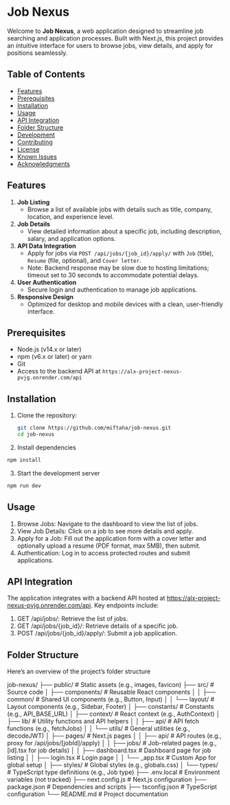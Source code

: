 # Job Nexus

Welcome to **Job Nexus**, a web application designed to streamline job searching and application processes. Built with Next.js, this project provides an intuitive interface for users to browse jobs, view details, and apply for positions seamlessly.

## Table of Contents

- [Features](#features)
- [Prerequisites](#prerequisites)
- [Installation](#installation)
- [Usage](#usage)
- [API Integration](#api-integration)
- [Folder Structure](#folder-structure)
- [Development](#development)
- [Contributing](#contributing)
- [License](#license)
- [Known Issues](#known-issues)
- [Acknowledgments](#acknowledgments)

## Features

1. **Job Listing**
   - Browse a list of available jobs with details such as title, company, location, and experience level.
2. **Job Details**
   - View detailed information about a specific job, including description, salary, and application options.
3. **API Data Integration**
   - Apply for jobs via `POST /api/jobs/{job_id}/apply/` with `Job` (title), `Resume` (file, optional), and `Cover letter`.
   - Note: Backend response may be slow due to hosting limitations; timeout set to 30 seconds to accommodate potential delays.
4. **User Authentication**
   - Secure login and authentication to manage job applications.
5. **Responsive Design**
   - Optimized for desktop and mobile devices with a clean, user-friendly interface.

## Prerequisites

- Node.js (v14.x or later)
- npm (v6.x or later) or yarn
- Git
- Access to the backend API at `https://alx-project-nexus-pvjg.onrender.com/api`

## Installation

1. Clone the repository:
   ```bash
   git clone https://github.com/miftaha/job-nexus.git
   cd job-nexus
   ```
2. Install dependencies

```bash
npm install

```

3. Start the development server

```bash
npm run dev
```

## Usage

1. Browse Jobs: Navigate to the dashboard to view the list of jobs.
2. View Job Details: Click on a job to see more details and apply.
3. Apply for a Job: Fill out the application form with a cover letter and optionally upload a resume (PDF format, max 5MB), then submit.
4. Authentication: Log in to access protected routes and submit applications.

## API Integration

The application integrates with a backend API hosted at https://alx-project-nexus-pvjg.onrender.com/api. Key endpoints include:

1. GET /api/jobs/: Retrieve the list of jobs.
2. GET /api/jobs/{job_id}/: Retrieve details of a specific job.
3. POST /api/jobs/{job_id}/apply/: Submit a job application.

## Folder Structure

Here’s an overview of the project’s folder structure

job-nexus/
├── public/ # Static assets (e.g., images, favicon)
├── src/ # Source code
│ ├── components/ # Reusable React components
│ │ ├── common/ # Shared UI components (e.g., Button, Input)
│ │ └── layout/ # Layout components (e.g., Sidebar, Footer)
│ ├── constants/ # Constants (e.g., API_BASE_URL)
│ ├── context/ # React context (e.g., AuthContext)
│ ├── lib/ # Utility functions and API helpers
│ │ ├── api/ # API fetch functions (e.g., fetchJobs)
│ │ └── utils/ # General utilities (e.g., decodeJWT)
│ ├── pages/ # Next.js pages
│ │ ├── api/ # API routes (e.g., proxy for /api/jobs/[jobId]/apply)
│ │ ├── jobs/ # Job-related pages (e.g., [id].tsx for job details)
│ │ ├── dashboard.tsx # Dashboard page for job listing
│ │ ├── login.tsx # Login page
│ │ └── \_app.tsx # Custom App for global setup
│ ├── styles/ # Global styles (e.g., globals.css)
│ └── types/ # TypeScript type definitions (e.g., Job type)
├── .env.local # Environment variables (not tracked)
├── next.config.js # Next.js configuration
├── package.json # Dependencies and scripts
├── tsconfig.json # TypeScript configuration
└── README.md # Project documentation
